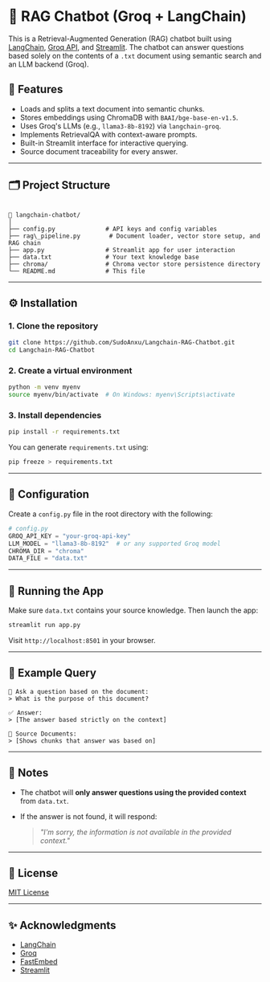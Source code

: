 # 🧠 RAG Chatbot (Groq + LangChain)

This is a Retrieval-Augmented Generation (RAG) chatbot built using [LangChain](https://www.langchain.com/), [Groq API](https://console.groq.com/), and [Streamlit](https://streamlit.io/). The chatbot can answer questions based solely on the contents of a `.txt` document using semantic search and an LLM backend (Groq).

## 🔧 Features

-  Loads and splits a text document into semantic chunks.
-  Stores embeddings using ChromaDB with `BAAI/bge-base-en-v1.5`.
-  Uses Groq's LLMs (e.g., `llama3-8b-8192`) via `langchain-groq`.
-  Implements RetrievalQA with context-aware prompts.
-  Built-in Streamlit interface for interactive querying.
-  Source document traceability for every answer.

---

## 🗂️ Project Structure

```

📁 langchain-chatbot/
│
├── config.py              # API keys and config variables
├── rag\_pipeline.py        # Document loader, vector store setup, and RAG chain
├── app.py                 # Streamlit app for user interaction
├── data.txt               # Your text knowledge base
├── chroma/                # Chroma vector store persistence directory
└── README.md              # This file

````

---

## ⚙️ Installation

### 1. Clone the repository

```bash
git clone https://github.com/SudoAnxu/Langchain-RAG-Chatbot.git
cd Langchain-RAG-Chatbot
````

### 2. Create a virtual environment

```bash
python -m venv myenv
source myenv/bin/activate  # On Windows: myenv\Scripts\activate
```

### 3. Install dependencies

```bash
pip install -r requirements.txt
```

You can generate `requirements.txt` using:

```bash
pip freeze > requirements.txt
```

---

## 🔑 Configuration

Create a `config.py` file in the root directory with the following:

```python
# config.py
GROQ_API_KEY = "your-groq-api-key"
LLM_MODEL = "llama3-8b-8192"  # or any supported Groq model
CHROMA_DIR = "chroma"
DATA_FILE = "data.txt"
```

---

## 🚀 Running the App

Make sure `data.txt` contains your source knowledge. Then launch the app:

```bash
streamlit run app.py
```

Visit `http://localhost:8501` in your browser.

---

## 🧪 Example Query

```text
💬 Ask a question based on the document:
> What is the purpose of this document?

✅ Answer:
> [The answer based strictly on the context]

📄 Source Documents:
> [Shows chunks that answer was based on]
```

---

## 📌 Notes

* The chatbot will **only answer questions using the provided context** from `data.txt`.
* If the answer is not found, it will respond:

  > *"I'm sorry, the information is not available in the provided context."*

---

## 📃 License

[MIT License](./LICENSE)

---

## ✨ Acknowledgments

* [LangChain](https://docs.langchain.com/)
* [Groq](https://groq.com/)
* [FastEmbed](https://github.com/lazymatrix/fastembed)
* [Streamlit](https://streamlit.io/)


```

